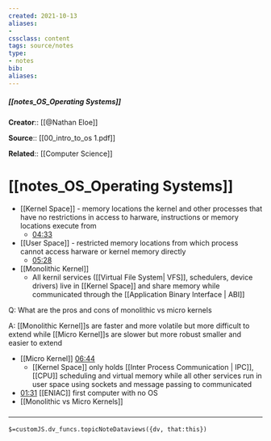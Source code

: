 ```yaml
---
created: 2021-10-13
aliases:
- 
cssclass: content
tags: source/notes
type:
- notes
bib:
aliases:
---
```


##### [[notes_OS_Operating Systems]]

**Creator**:: [[@Nathan Eloe]]

**Source**:: [[00_intro_to_os 1.pdf]]

**Related**:: [[Computer Science]]



# [[notes_OS_Operating Systems]] 

- [[Kernel Space]] - memory locations the kernel and other processes that have no restrictions in access to harware, instructions or memory locations execute from 
	- [04:33](https://www.youtube.com/watch?v=ORLqB_2a1PQ#t=273.99443777493286)
- [[User Space]] - restricted memory locations from which process cannot access harware or kernel memory directly
	- [05:28](https://www.youtube.com/watch?v=ORLqB_2a1PQ#t=328.145502912262)
- [[Monolithic Kernel]] 
	- All kernil services ([[Virtual File System| VFS]], schedulers, device drivers) live in [[Kernel Space]] and share memory while communicated through the [[Application Binary Interface | ABI]]

Q: What are the pros and cons of monolithic vs micro kernels

A: [[Monolithic Kernel]]s are faster and more volatile but more difficult to extend while [[Micro Kernel]]s are slower but more robust smaller and easier to extend

- [[Micro Kernel]] [06:44](https://www.youtube.com/watch?v=ORLqB_2a1PQ#t=404.3835089923706)
	- [[Kernel Space]] only holds [[Inter Process Communication | IPC]], [[CPU]] scheduling and virtual memory while all other services run in user space using sockets and message passing to communicated
- [01:31](https://www.youtube.com/watch?v=ORLqB_2a1PQ#t=91.4331031411438) [[ENIAC]] first computer with no OS
- [[Monolithic vs Micro Kernels]]
### <hr class="dataviews"/>

`$=customJS.dv_funcs.topicNoteDataviews({dv, that:this})`

